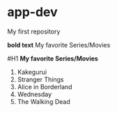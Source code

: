 # app-dev
My first repository

**bold text**
My favorite Series/Movies

#H1 **My favorite Series/Movies**
1. Kakegurui
2. Stranger Things
3. Alice in Borderland
4. Wednesday
5. The Walking Dead
